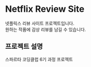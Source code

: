 # Netflix Review Site
넷플릭스 리뷰 사이트 프로젝트입니다.  
원하는 작품에 감상 리뷰를 남길 수 있습니다.  

## 프로젝트 설명

스파르타 코딩클럽 6기 과정 프로젝트
